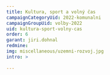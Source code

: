 ```yaml
---
title: Kultura, sport a volný čas
campaignCategoryUid: 2022-komunalni
campaignGroupUid: volby-2022
uid: kultura-sport-volny-cas
order: 6
garant: jiri.dohnal
redmine: 
img: miscellaneous/uzemni-rozvoj.jpg
intro: >
  
---
```

